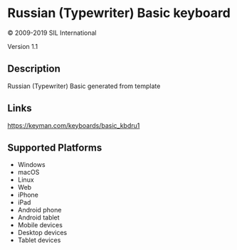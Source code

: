 Russian (Typewriter) Basic keyboard
==============

© 2009-2019 SIL International

Version 1.1

Description
-----------

Russian (Typewriter) Basic generated from template

Links
-----
https://keyman.com/keyboards/basic_kbdru1

Supported Platforms
-------------------
 * Windows
 * macOS
 * Linux
 * Web
 * iPhone
 * iPad
 * Android phone
 * Android tablet
 * Mobile devices
 * Desktop devices
 * Tablet devices

